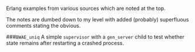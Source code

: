 Erlang examples from various sources which are noted at the top.

The notes are dumbed down to my level with added (probably) superfluous  
comments stating the obvious.  

###`BWAE_uniq`
A simple `supervisor` with a `gen_server` child to test whether state remains after restarting a crashed process.
